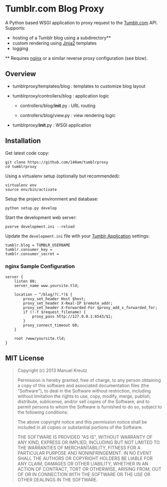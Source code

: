 # Tumblr.com Blog Proxy

A Python based WSGI application to proxy request to the [Tumblr.com](http://www.tumblr.com/) API. Supports:

* hosting of a Tumblr blog using a subdirectory**
* custom rendering using [Jinja2](http://jinja.pocoo.org/docs/) templates
* logging

** Requires [nginx](http://wiki.nginx.org/HttpProxyModule) or a similar reverse proxy configuration (see blow).


## Overview

* tumblrproxy/templates/blog : templates to customize blog layout

* tumblrproxy/controllers/blog : application logic

    * controllers/blog/__init__.py : URL routing

    * controllers/blog/view.py : view rendering logic

* tumblrproxy/__init__.py : WSGI application


## Installation

Get latest code copy:

    git clone https://github.com/140am/tumblrproxy
    cd tumblrproxy

Using a virtualenv setup (optionally but recommended):

    virtualenv env
    source env/bin/activate

Setup the project environment and database:

    python setup.py develop

Start the development web server:

    pserve development.ini --reload

Update the `development.ini` file with your [Tumblr Application](http://www.tumblr.com/oauth/apps) settings:

    tumblr.blog = TUMBLR_USERNAME
    tumblr.consumer_key =
    tumblr.consumer_secret =

### nginx Sample Configuration

    server {
        listen 80;
        server_name www.yoursite.tld;

        location ~ ^/blog/?(.*)$ {
            proxy_set_header Host $host;
            proxy_set_header X-Real-IP $remote_addr;
            proxy_set_header X-Forwarded-For $proxy_add_x_forwarded_for;
            if (!-f $request_filename) {
                proxy_pass http://127.0.0.1:6543/$1;
            }
            proxy_connect_timeout 60;
        }

        root /www/yoursite.tld;
    }


## MIT License

> Copyright (c) 2013 Manuel Kreutz
> 
> Permission is hereby granted, free of charge, to any person
> obtaining a copy of this software and associated documentation files
> (the "Software"), to deal in the Software without restriction,
> including without limitation the rights to use, copy, modify, merge,
> publish, distribute, sublicense, and/or sell copies of the Software,
> and to permit persons to whom the Software is furnished to do so,
> subject to the following conditions: 
>
> The above copyright notice and this permission notice shall be
> included in all copies or substantial portions of the Software. 
> 
> THE SOFTWARE IS PROVIDED "AS IS", WITHOUT WARRANTY OF ANY KIND,
> EXPRESS OR IMPLIED, INCLUDING BUT NOT LIMITED TO THE WARRANTIES OF
> MERCHANTABILITY, FITNESS FOR A PARTICULAR PURPOSE AND
> NONINFRINGEMENT. IN NO EVENT SHALL THE AUTHORS OR COPYRIGHT HOLDERS
> BE LIABLE FOR ANY CLAIM, DAMAGES OR OTHER LIABILITY, WHETHER IN AN
> ACTION OF CONTRACT, TORT OR OTHERWISE, ARISING FROM, OUT OF OR IN
> CONNECTION WITH THE SOFTWARE OR THE USE OR OTHER DEALINGS IN THE
> SOFTWARE.